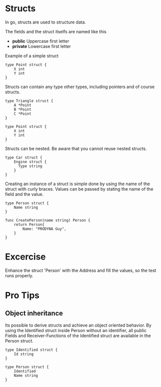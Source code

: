 
# Structs

In go, structs are used to structure data. 

The fields and the struct itselfs are named like this

- **public** Uppercase first letter
- **private** Lowercase first letter

Example of a simple struct

```golang
type Point struct {
    X int
    Y int
}
```

Structs can contain any type other types, including pointers and of course structs.

```golang
type Triangle struct {
    A *Point
    B *Point
    C *Point
}

type Point struct {
    X int
    Y int
}
```

Structs can be nested. Be aware that you cannot reuse nested structs. 

```golang
type Car struct {
    Engine struct {
      Type string
    }
}
```

Creating an instance of a struct is simple done by using the name of the struct with curly braces.
Values can be passed by stating the name of the field and the value.

```golang
type Person struct {
	Name string
}

func CreatePerson(name string) Person {
	return Person{
	    Name: "PRODYNA Guy",	
    }
}
```


# Excercise

Enhance the struct 'Person' with the Address and fill the values, so the test runs properly.


# Pro Tips

## Object inheritance

Its possible to derive structs and achieve an object oriented behavior.
By using the Identified struct inside Person without an identifier, all public Fields and Receiver-Functions
of the Identified struct are available in the Person struct.

```golang
type Identified struct {
    Id string
}

type Person struct {
    Identified
    Name string
}
```
